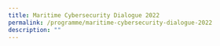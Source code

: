 ```yaml
---
title: Maritime Cybersecurity Dialogue 2022
permalink: /programme/maritime-cybersecurity-dialogue-2022
description: ""
---
```

